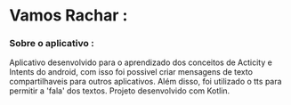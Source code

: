 # Vamos Rachar : 

### Sobre o aplicativo : 
Aplicativo desenvolvido para o aprendizado dos conceitos de Acticity e Intents do android, com isso foi possivel criar mensagens de texto compartilhaveis para outros aplicativos.
Além disso, foi utilizado o tts para permitir a 'fala' dos textos.
Projeto desenvolvido com Kotlin.
